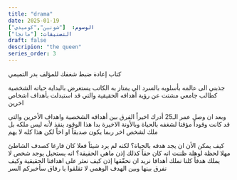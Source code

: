 ```yaml
---
title: "drama"
date: 2025-01-19
الوسوم:  ["شونين","كوميدي"]
التصنيفات: ["مانجا"]
draft: false
descripion: "the queen"
series_order: 3 
---
```


كتاب إعادة ضبط شغفك للمؤلف بدر التميمي

 جذبني الى عالمه بأسلوبه بالسرد الي يمتاز به الكاتب يستعرض بالبداية حياته الشخصية كطالب جامعي مشتت عن رؤية أهدافه الحقيقية
  والتي قد استبدلت بأهداف اشخاص اخرين
  
   وبعد ان وصل عمر الـ25 أدرك اخيراً الفرق بين أهدافه الشخصية واهداف الأخرين والتي قد كانت وقوداً مؤقتا لشغفه بالحياة
    وبالأونة الاخيرة بدا هذا الوقود ينفذ لأنه ليس ملكه بل ملك لشخص اخر ربما يكون صديقاً او اخاً لكن هذا كله لا يهم

 كيف يمكن الأن ان يجد هدفه بالحياة؟ لكنه لم يرد شيئاً فعلا كان فارغا كصدف الشاطئ مهلا لحظة لوهلة ظننت انه كان حقاً كذلك إذن ماهي الحقيقة؟ انه يستحيل يوجد شخص لا يملك هدفاً كلنا نملك أهدافا نريد ان نحقّقها إذن كيف نعثر على اهدافنا الحقيقية وكيف نفرق بينها وبين الهدف الوهمي لا تقلقوا يا رفاق سأخبركم السر